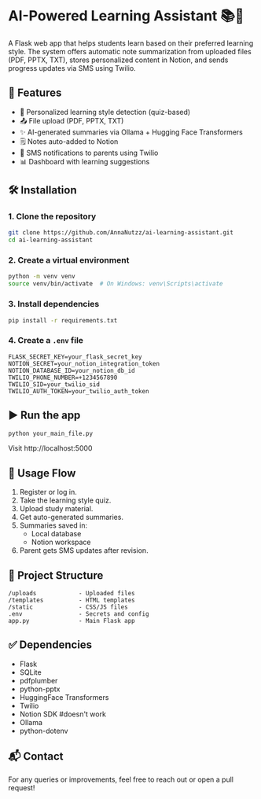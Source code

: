 # AI-Powered Learning Assistant 📚🤖

A Flask web app that helps students learn based on their preferred learning style. The system offers automatic note summarization from uploaded files (PDF, PPTX, TXT), stores personalized content in Notion, and sends progress updates via SMS using Twilio.

## 🔧 Features

- 🧠 Personalized learning style detection (quiz-based)
- 📤 File upload (PDF, PPTX, TXT)
- ✨ AI-generated summaries via Ollama + Hugging Face Transformers
- 🗒️ Notes auto-added to Notion
- 📲 SMS notifications to parents using Twilio
- 📊 Dashboard with learning suggestions

## 🛠️ Installation

### 1. Clone the repository

```bash
git clone https://github.com/AnnaNutzz/ai-learning-assistant.git
cd ai-learning-assistant
```

### 2. Create a virtual environment

```bash
python -m venv venv
source venv/bin/activate  # On Windows: venv\Scripts\activate
```

### 3. Install dependencies

```bash
pip install -r requirements.txt
```

### 4. Create a `.env` file

```env
FLASK_SECRET_KEY=your_flask_secret_key
NOTION_SECRET=your_notion_integration_token
NOTION_DATABASE_ID=your_notion_db_id
TWILIO_PHONE_NUMBER=+1234567890
TWILIO_SID=your_twilio_sid
TWILIO_AUTH_TOKEN=your_twilio_auth_token
```

## ▶️ Run the app

```bash
python your_main_file.py
```

Visit http://localhost:5000

## 📝 Usage Flow

1. Register or log in.
2. Take the learning style quiz.
3. Upload study material.
4. Get auto-generated summaries.
5. Summaries saved in:
   - Local database
   - Notion workspace
6. Parent gets SMS updates after revision.

## 📁 Project Structure

```
/uploads            - Uploaded files
/templates          - HTML templates
/static             - CSS/JS files
.env                - Secrets and config
app.py              - Main Flask app
```

## ✅ Dependencies

- Flask
- SQLite
- pdfplumber
- python-pptx
- HuggingFace Transformers
- Twilio
- Notion SDK      #doesn't work
- Ollama
- python-dotenv

## 📬 Contact

For any queries or improvements, feel free to reach out or open a pull request!
